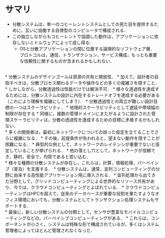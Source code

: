 
# サマリ
* 分散システムは，単一のコヒーレントシステムとしての見た目を提供するために，互いに協働する自律型のコンピュータで構成される．
* この独立しながらもコヒーレントで協調した動作は，アプリケーションに依存しないミドルウェアによって成し得る:
  * OSと分散アプリケーションの間に位置する論理的なソフトウェア層．
プロトコルは，通信，トランザクション，サービス構成，もっとも重要な信頼性に関するものが含まれるかもしれない．

<br>
* 分散システムのデザインゴールは資源の共有と開放性．
  * 加えて，設計者の目指すべきは，分散プロセス関わるデータや操作などの多くの複雑さを隠すこと．
* しかしながら，分散透過性は性能だけでは解決不可．
  * 様々な透過性を達成するためには，分散システムの設計に内在するトレードオフを達成する必要がある（これにより理解を複雑にしてしまう）．
* 分散透過性との両立が難しい設計目標の一つはスケーラビリティ．
  * 地理的スケーラビリティとして遅延や帯域幅の制限が存在する
  * 同様に，複数の管理ドメインにまたがるように設計された管理スケーラビリティは，分散の透過性を達成するための目標に矛盾するかもしれない．

<br>
* 多くの開発者は，最初にネットワークについての誤った仮定を立てることでさらに複雑になる．
  * その後，前提条件が失われると，望まない動作を隠すことが困難になる．
    * 典型的な例として，ネットワークのレイテンシが重要でないと仮定していることが挙げられる．
    * 他の落とし穴として，ネットワークが信頼でき，静的，安全で，均質であると思い込む．


<br>
* 様々な種類の分散システムが存在し，これらは，計算，情報処理，パーベイシブ（普及）を支援する．
  * 分散システムは，通常，並列コンピューティングの分野に由来する高性能アプリケーション用に導入される．
  * 並列処理から出てきた分野として，グリッドコンピューティングによる世界的なリソース共有があり．今では，クラウドコンピューティングとよばれている．
  * クラウドコンピューティングはHPCを超えて，従来のデータベースが重要な役割を果たすようなオフィス環境においても，分散システムとしてトランザクション処理システムもサポートする．

<br>
* 最後に，新しい分散システムの分類として，センサが豊富なモバイルコンピューティングなどの，パーベイシブコンピューティングがある．
  * これらは，コンポーネントが小さく，システムは特殊な形で構成されているが，多くはシステム管理者によってほとんど管理されなくなった．
